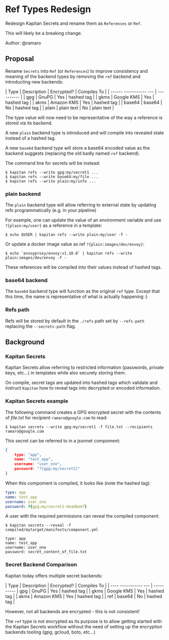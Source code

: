 # Ref Types Redesign

Redesign Kapitan Secrets and rename them as `References` or `Ref`.

This will likely be a breaking change.

Author: @ramaro

## Proposal

Rename `Secrets` into `Ref` (or `References`) to improve consistency and meaning of the backend types
by removing the `ref` backend and introducting new backends:

| Type   | Description | Encrypted? | Compiles To |
| ------   -----------          --- | ----------  |
| gpg    | GnuPG       |        Yes | hashed tag  |
| gkms   | Google KMS  |        Yes | hashed tag  |
| akms   | Amazon KMS  |        Yes | hashed tag  |
| base64 | base64      |        No  | hashed tag  |
| plain  | plain text  |        No  | plain text  |

The type value will now need to be representative of the way a reference is stored via its backend.

A new `plain` backend type is introduced and will compile into revealed state instead of a hashed tag.

A new `base64` backend type will store a base64 encoded value as the backend suggests (replacing the old badly named `ref` backend).


The command line for secrets will be instead:

```shell
$ kapitan refs --write gpg:my/secret1 ...
$ kapitan refs --write base64:my/file ...
$ kapitan refs --write plain:my/info ...
```

### plain backend

The `plain` backend type will allow referring to external state by updating refs programmatically (e.g. in your pipeline)

For example, one can update the value of an environment variable and use `?{plain:my/user}` as a reference in a template:

```shell
$ echo $USER | kapitan refs --write plain:my/user -f -
```

Or update a docker image value as ref `?{plain:images/dev/envoy}`:

```shell
$ echo `envoyproxy/envoy:v1.10.0` | kapitan refs --write plain:images/dev/envoy -f -
```

These references will be compiled into their values instead of hashed tags.

### base64 backend

The `base64` backend type will function as the original `ref` type.
Except that this time, the name is representative of what is actually happening :)

### Refs path

Refs will be stored by default in the `./refs` path set by `--refs-path` replacing the `--secrets-path` flag.


## Background

### Kapitan Secrets

Kapitan Secrets allow referring to restricted information (passwords, private keys, etc...) in templates while also securely storing them.

On compile, secret tags are updated into hashed tags which validate and instruct `Kapitan` how to reveal tags into decrypted or encoded information.

### Kapitan Secrets example

The following command creates a GPG encrypted secret with the contents of _file.txt_ for recipient `ramaro@google.com` to read:

```shell
$ kapitan secrets --write gpg:my/secret1 -f file.txt --recipients ramaro@google.com
```

This secret can be referred to in a jsonnet compoment:

```json
{
    type: "app",
    name: "test_app",
    username: "user_one",
    password: "?{gpg:my/secret1}"
}
```

When this compoment is compiled, it looks like (note the hashed tag):

```yaml
type: app
name: test_app
username: user_one
password: ?{gpg:my/secret1:deadbeef}
```

A user with the required permissions can reveal the compiled component:

```shell
$ kapitan secrets --reveal -f compiled/mytarget/manifests/component.yml

type: app
name: test_app
username: user_one
password: secret_content_of_file.txt
```

### Secret Backend Comparison

Kapitan today offers multiple secret backends:

| Type | Description | Encrypted? | Compiles To |
| ----   -----------          --- | ----------
| gpg  | GnuPG       |        Yes | hashed tag  |
| gkms | Google KMS  |        Yes | hashed tag  |
| akms | Amazon KMS  |        Yes | hashed tag  |
| ref  | base64      |        No  | hashed tag  |

However, not all backends are encrypted - this is not consistent!

The `ref` type is not encrypted as its purpose is to allow getting started with the Kapitan Secrets workflow without
the need of setting up the encryption backends tooling (gpg, gcloud, boto, etc...)
